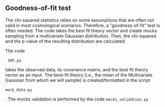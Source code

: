 ## Goodness-of-fit test 

The chi-squared statistics relies on some assumptions that are often not valid in most cosmological scenarios. 
Therefore, a "goodness-of-fit" test is often needed. The code takes the best fit theory vector and create mocks sampling from a multivariate Gaussian distribution. 
Then, the chi-squared and the p-value of the resulting distribution are calculated.

The code <pre> ``` GOF.py ``` </pre> takes the observed data, its covariance matrix, and the best fit theory vector as an input. 
The best-fit theory (i.e., the mean of the Multivariate Gaussian from which we will sample) is created/formatted in the script <pre> ``` mock_data.py ``` </pre>. The mocks validation is performed by the code ``` mocks_validation.py ``` </pre> 
